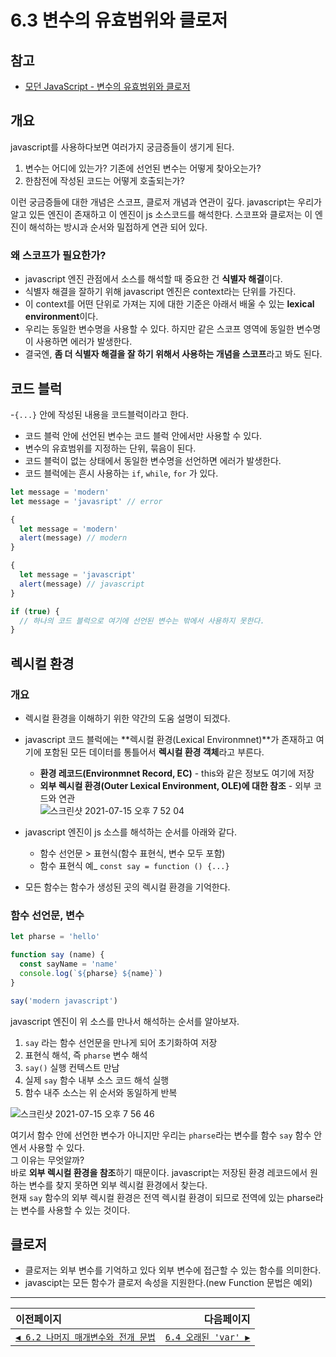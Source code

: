 # 6.3 변수의 유효범위와 클로저   
## 참고   
- [모던 JavaScript - 변수의 유효범위와 클로저](https://ko.javascript.info/closure)

## 개요
javascript를 사용하다보면 여러가지 궁금증들이 생기게 된다.

1. 변수는 어디에 있는가? 기존에 선언된 변수는 어떻게 찾아오는가?
2. 한참전에 작성된 코드는 어떻게 호출되는가?

이런 궁금증들에 대한 개념은 스코프, 클로저 개념과 연관이 깊다.
javascript는 우리가 알고 있든 엔진이 존재하고 이 엔진이 js 소스코드를 해석한다.
스코프와 클로저는 이 엔진이 해석하는 방시과 순서와 밀접하게 연관 되어 있다.

### 왜 스코프가 필요한가?
- javascript 엔진 관점에서 소스를 해석할 때 중요한 건 **식별자 해결**이다.
- 식별자 해결을 잘하기 위해 javascript 엔진은 context라는 단위를 가진다.
- 이 context를 어떤 단위로 가져는 지에 대한 기준은 아래서 배울 수 있는 **lexical environment**이다.
- 우리는 동일한 변수명을 사용할 수 있다. 하지만 같은 스코프 영역에 동일한 변수명이 사용하면 에러가 발생한다.
- 결국엔, **좀 더 식별자 해결을 잘 하기 위해서 사용하는 개념을 스코프**라고 봐도 된다.

## 코드 블럭
-`{...}` 안에 작성된 내용을 코드블럭이라고 한다.
- 코드 블럭 안에 선언된 변수는 코드 블럭 안에서만 사용할 수 있다.
- 변수의 유효범위를 지정하는 단위, 묶음이 된다.
- 코드 블럭이 없는 상태에서 동일한 변수명을 선언하면 에러가 발생한다.
- 코드 블럭에는 흔시 사용하는 `if`, `while`, `for` 가 있다.

```javascript
let message = 'modern'
let message = 'javasript' // error

{
  let message = 'modern'
  alert(message) // modern
}

{
  let message = 'javascript'
  alert(message) // javascript
}

if (true) {
  // 하나의 코드 블럭으로 여기에 선언된 변수는 밖에서 사용하지 못한다.
}
```

## 렉시컬 환경
### 개요
- 렉시컬 환경을 이해하기 위한 약간의 도움 설명이 되겠다.
- javascript 코드 블럭에는 **렉시컬 환경(Lexical Environmnet)**가 존재하고 여기에 포함된 모든 데이터를 통틀어서 **렉시컬 환경 객체**라고 부른다.
  - **환경 레코드(Environmnet Record, EC)** - this와 같은 정보도 여기에 저장
  - **외부 렉시컬 환경(Outer Lexical Environment, OLE)에 대한 참조** - 외부 코드와 연관  
![스크린샷 2021-07-15 오후 7 52 04](https://user-images.githubusercontent.com/37794060/125777746-995dbb11-3072-4925-ab83-ac994676af96.png)

- javascript 엔진이 js 소스를 해석하는 순서를 아래와 같다.
  - 함수 선언문 > 표현식(함수 표현식, 변수 모두 포함)
  - 함수 표현식 예_ `const say = function () {...}`  
- 모든 함수는 함수가 생성된 곳의 렉시컬 환경을 기억한다.  

### 함수 선언문, 변수
```javascript
let pharse = 'hello'

function say (name) {
  const sayName = 'name'
  console.log(`${pharse} ${name}`)
}

say('modern javascript')
```

javascript 엔진이 위 소스를 만나서 해석하는 순서를 알아보자.   
1. `say` 라는 함수 선언문을 만나게 되어 초기화하여 저장
2. 표현식 해석, 즉 `pharse` 변수 해석
3. `say()` 실행 컨텍스트 만남
4. 실제 `say` 함수 내부 소스 코드 해석 실행
5. 함수 내주 소스는 위 순서와 동일하게 반복

![스크린샷 2021-07-15 오후 7 56 46](https://user-images.githubusercontent.com/37794060/125777779-8bc270ec-8a54-4230-9b61-8a65b9546e2a.png)

여기서 함수 안에 선언한 변수가 아니지만 우리는 `pharse`라는 변수를 함수 `say` 함수 안엔서 사용할 수 있다.   
그 이유는 무엇알까?   
바로 **외부 렉시컬 환경을 참조**하기 때문이다. javascript는 저장된 환경 레코드에서 원하는 변수를 찾지 못하면 외부 렉시컬 환경에서 찾는다.   
현재 `say` 함수의 외부 렉시컬 환경은 전역 렉시컬 환경이 되므로 전역에 있는 pharse라는 변수를 사용할 수 있는 것이다.
　

## 클로저
- 클로저는 외부 변수를 기억하고 있다 외부 변수에 접근할 수 있는 함수를 의미한다.
- javascipt는 모든 함수가 클로저 속성을 지원한다.(new Function 문법은 예외)
　   
---   
|이전페이지|다음페이지|
|:---|---:|
|[`◀ 6.2 나머지 매개변수와 전개 문법`](./6.2_rest-parameters-spread.md)|[`6.4 오래된 'var' ▶`](./6.4_var.md)|
